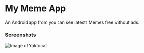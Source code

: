 
# My Meme App
An Android app from you can see  latests Memes free without ads.

### Screenshots

![Image of Yaktocat](https://octodex.github.com/images/yaktocat.png)
